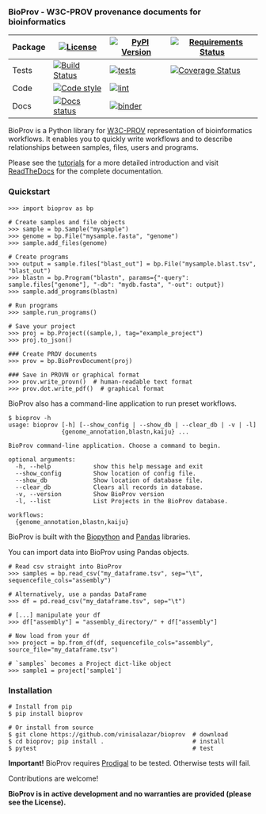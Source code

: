 ### BioProv - W3C-PROV provenance documents for bioinformatics


Package | [![License](https://img.shields.io/github/license/vinisalazar/bioprov)](https://img.shields.io/github/license/vinisalazar/bioprov) | [![PyPI Version](https://img.shields.io/pypi/v/bioprov)](https://pypi.org/project/bioprov/) | [![Requirements Status](https://requires.io/github/vinisalazar/BioProv/requirements.svg?branch=master)](https://requires.io/github/vinisalazar/BioProv/requirements/?branch=master)
---------------|--|--|--
Tests | [![Build Status](https://travis-ci.org/vinisalazar/BioProv.svg?branch=master)](https://travis-ci.org/vinisalazar/BioProv) |  [![tests](https://github.com/vinisalazar/bioprov/workflows/tests/badge.svg?branch=master)](https://github.com/vinisalazar/bioprov/actions?query=workflow%3Atests) | [![Coverage Status](https://coveralls.io/repos/github/vinisalazar/BioProv/badge.svg?branch=master&service=github)](https://coveralls.io/github/vinisalazar/BioProv?branch=master&service=github)
Code | [![Code style](https://img.shields.io/badge/code%20style-black-000000.svg)](https://github.com/psf/black) | [![lint](https://github.com/vinisalazar/BioProv/workflows/lint/badge.svg?branch=master)](https://github.com/vinisalazar/BioProv/actions?query=workflow%3Alint)
Docs | [![Docs status](https://readthedocs.org/projects/bioprov/badge/?version=latest)](https://bioprov.readthedocs.io/en/latest/?badge=latest) | [![binder](https://mybinder.org/badge_logo.svg)](https://mybinder.org/v2/gh/vinisalazar/bioprov/master?filepath=docs%2Ftutorials%2F)


BioProv is a Python library for [W3C-PROV](https://www.w3.org/TR/prov-overview/) representation of bioinformatics workflows.
 It enables you to quickly write workflows and to describe relationships between samples, files, users and programs.

Please see the [tutorials](./docs/tutorials/introduction.ipynb) for a more detailed introduction and
 visit [ReadTheDocs](https://bioprov.readthedocs.io/) for the complete documentation.

### Quickstart

```
>>> import bioprov as bp

# Create samples and file objects
>>> sample = bp.Sample("mysample")
>>> genome = bp.File("mysample.fasta", "genome")
>>> sample.add_files(genome)

# Create programs
>>> output = sample.files["blast_out"] = bp.File("mysample.blast.tsv", "blast_out")
>>> blastn = bp.Program("blastn", params={"-query": sample.files["genome"], "-db": "mydb.fasta", "-out": output})
>>> sample.add_programs(blastn)

# Run programs
>>> sample.run_programs()

# Save your project
>>> proj = bp.Project((sample,), tag="example_project")
>>> proj.to_json()

### Create PROV documents
>>> prov = bp.BioProvDocument(proj)

### Save in PROVN or graphical format
>>> prov.write_provn()  # human-readable text format
>>> prov.dot.write_pdf()  # graphical format
```

BioProv also has a command-line application to run preset workflows.

```
$ bioprov -h
usage: bioprov [-h] [--show_config | --show_db | --clear_db | -v | -l]
               {genome_annotation,blastn,kaiju} ...

BioProv command-line application. Choose a command to begin.

optional arguments:
  -h, --help            show this help message and exit
  --show_config         Show location of config file.
  --show_db             Show location of database file.
  --clear_db            Clears all records in database.
  -v, --version         Show BioProv version
  -l, --list            List Projects in the BioProv database.

workflows:
  {genome_annotation,blastn,kaiju}

```

BioProv is built with the [Biopython](https://biopython.org/) and [Pandas](http://pandas.pydata.org/) libraries.

You can import data into BioProv using Pandas objects.

```
# Read csv straight into BioProv
>>> samples = bp.read_csv("my_dataframe.tsv", sep="\t", sequencefile_cols="assembly")

# Alternatively, use a pandas DataFrame
>>> df = pd.read_csv("my_dataframe.tsv", sep="\t")

# [...] manipulate your df
>>> df["assembly"] = "assembly_directory/" + df["assembly"]

# Now load from your df
>>> project = bp.from_df(df, sequencefile_cols="assembly", source_file="my_dataframe.tsv")

# `samples` becomes a Project dict-like object
>>> sample1 = project['sample1']
```

### Installation

```
# Install from pip
$ pip install bioprov

# Or install from source
$ git clone https://github.com/vinisalazar/bioprov  # download
$ cd bioprov; pip install .                         # install
$ pytest                                            # test
```

**Important!** BioProv requires [Prodigal](https://github.com/hyattpd/Prodigal) to be tested. Otherwise tests will fail.

Contributions are welcome!

**BioProv is in active development and no warranties are provided (please see the License).**
